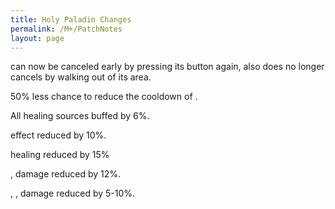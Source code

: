 ```yaml
---
title: Holy Paladin Changes
permalink: /M+/PatchNotes
layout: page
---
```


<a href="https://www.wowhead.com/spell=355447/radiant-embers" data-wowhead="spell=355447"></a> can now be canceled early by pressing its button again, also does no longer cancels <a href="https://www.wowhead.com/spell=316958/ashen-hallow" data-wowhead="spell=316958"></a> by walking out of its area.

<a href="https://ptr.wowhead.com/spell=363674/dawn-will-come" data-wowhead="spell=363674"></a> 50% less chance to reduce the cooldown of <a href="https://www.wowhead.com/spell=66011/avenging-wrath" data-wowhead="spell=66011"></a>.

All healing sources buffed by 6%.

<a href="https://www.wowhead.com/spell=66011/avenging-wrath" data-wowhead="spell=66011"></a> effect reduced by 10%.

<a href="https://www.wowhead.com/spell=316958/ashen-hallow" data-wowhead="spell=66011"></a> healing reduced by 15%

<a href="https://www.wowhead.com/spell=24275/hammer-of-wrath" data-wowhead="spell=66011"></a>,
<a href="https://www.wowhead.com/spell=275773/judgment" data-wowhead="spell=66011"></a> damage reduced by 12%.

<a href="https://www.wowhead.com/spell=20473/holy-shock" data-wowhead="spell=66011"></a>, 
<a href="https://www.wowhead.com/spell=316958/ashen-hallow" data-wowhead="spell=66011"></a>, 
<a href="https://www.wowhead.com/spell=340212/hallowed-discernment" data-wowhead="spell=66011"></a> damage reduced by 5-10%.

